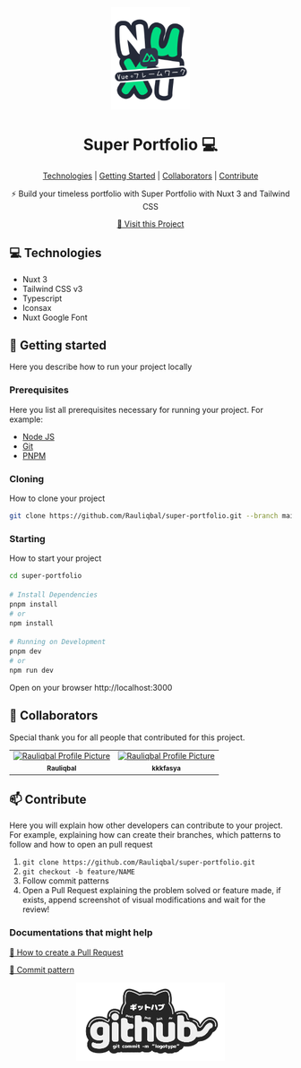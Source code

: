 <div align="center">
  <img src="./nuxt-logo.png" width="140" alt="Rauliqbal Profile Picture"/>
</div>

<h1 align="center" style="font-weight: bold;">Super Portfolio 💻</h1>

<p align="center">
<a href="#tech">Technologies</a> |
<a href="#started">Getting Started</a> |
<a href="#colab">Collaborators</a> |
<a href="#contribute">Contribute</a>
</p>

<p align="center">⚡ Build your timeless portfolio with Super Portfolio with Nuxt 3 and Tailwind CSS </p>

<p align="center">
<a href="https://super-portfolioo.pages.dev/">📱 Visit this Project</a>
</p>

<h2 id="tech">💻 Technologies</h2>

- Nuxt 3
- Tailwind CSS v3
- Typescript
- Iconsax
- Nuxt Google Font

<h2 id="started">🚀 Getting started</h2>

Here you describe how to run your project locally

<h3>Prerequisites</h3>

Here you list all prerequisites necessary for running your project. For example:

- [Node JS](https://nodejs.org/)
- [Git](https://git-scm.com/)
- [PNPM](https://pnpm.io/installation)

<h3>Cloning</h3>

How to clone your project

```bash
git clone https://github.com/Rauliqbal/super-portfolio.git --branch main
```

<h3>Starting</h3>

How to start your project

```bash
cd super-portfolio

# Install Dependencies
pnpm install
# or
npm install

# Running on Development
pnpm dev
# or
npm run dev
```
Open on your browser http://localhost:3000

<h2 id="colab">🤝 Collaborators</h2>

<p>Special thank you for all people that contributed for this project.</p>
<table>
<tr>

<td align="center">
<a href="https://github.com/Rauliqbal">
<img src="https://avatars.githubusercontent.com/u/89615372?v=4" width="100px;" alt="Rauliqbal Profile Picture"/><br>
<sub>
<b>Rauliqbal</b>
</sub>
</a>
</td>
<td align="center">
<a href="https://github.com/kkkfasya">
<img src="https://avatars.githubusercontent.com/u/69980010?v=4" width="100px;" alt="Rauliqbal Profile Picture"/><br>
<sub>
<b>kkkfasya</b>
</sub>
</a>
</td>

</tr>
</table>

<h2 id="contribute">📫 Contribute</h2>

Here you will explain how other developers can contribute to your project. For example, explaining how can create their branches, which patterns to follow and how to open an pull request

1. `git clone https://github.com/Rauliqbal/super-portfolio.git`
2. `git checkout -b feature/NAME`
3. Follow commit patterns
4. Open a Pull Request explaining the problem solved or feature made, if exists, append screenshot of visual modifications and wait for the review!

<h3>Documentations that might help</h3>

[📝 How to create a Pull Request](https://www.atlassian.com/br/git/tutorials/making-a-pull-request)

[💾 Commit pattern](https://gist.github.com/joshbuchea/6f47e86d2510bce28f8e7f42ae84c716)

<div align="center">
  <img src="./github-logo.png" height="140" alt="Rauliqbal Profile Picture"/>
</div>
